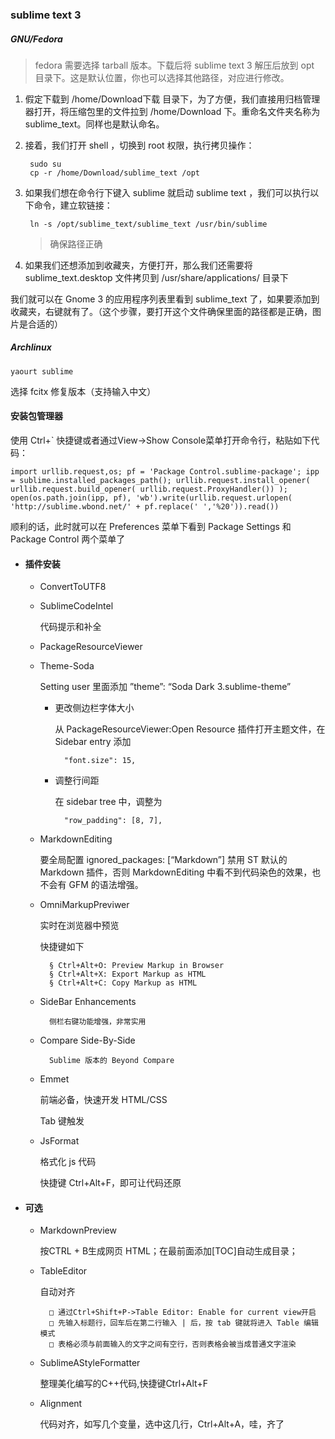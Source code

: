 ### sublime text 3

##### GNU/Fedora
> fedora 需要选择 tarball 版本。下载后将 sublime text 3 解压后放到 opt 目录下。这是默认位置，你也可以选择其他路径，对应进行修改。

1. 假定下载到 /home/Download下载 目录下，为了方便，我们直接用归档管理器打开，将压缩包里的文件拉到 /home/Download 下。重命名文件夹名称为 sublime_text。同样也是默认命名。

1. 接着，我们打开 shell ，切换到 root 权限，执行拷贝操作：

        sudo su
        cp -r /home/Download/sublime_text /opt

1. 如果我们想在命令行下键入 sublime 就启动 sublime text ，我们可以执行以下命令，建立软链接：

        ln -s /opt/sublime_text/sublime_text /usr/bin/sublime
    > 确保路径正确

1. 如果我们还想添加到收藏夹，方便打开，那么我们还需要将 sublime_text.desktop 文件拷贝到 /usr/share/applications/ 目录下

我们就可以在 Gnome 3 的应用程序列表里看到 sublime_text 了，如果要添加到收藏夹，右键就有了。（这个步骤，要打开这个文件确保里面的路径都是正确，图片是合适的）

##### Archlinux

    yaourt sublime

选择 fcitx 修复版本（支持输入中文）

#### 安装包管理器

使用 Ctrl+` 快捷键或者通过View->Show Console菜单打开命令行，粘贴如下代码：

    import urllib.request,os; pf = 'Package Control.sublime-package'; ipp = sublime.installed_packages_path(); urllib.request.install_opener( urllib.request.build_opener( urllib.request.ProxyHandler()) ); open(os.path.join(ipp, pf), 'wb').write(urllib.request.urlopen( 'http://sublime.wbond.net/' + pf.replace(' ','%20')).read())

顺利的话，此时就可以在 Preferences 菜单下看到 Package Settings 和 Package Control 两个菜单了

- ####  插件安装

    + ConvertToUTF8

    + SublimeCodeIntel

        代码提示和补全

    + PackageResourceViewer

    + Theme-Soda

        Setting user 里面添加 ”theme”: “Soda Dark 3.sublime-theme”

        * 更改侧边栏字体大小

            从 PackageResourceViewer:Open Resource 插件打开主题文件，在 Sidebar entry 添加

                "font.size": 15,

        * 调整行间距

            在 sidebar tree 中，调整为

                "row_padding": [8, 7],

    + MarkdownEditing

        要全局配置 ignored_packages: [“Markdown”] 禁用 ST 默认的 Markdown 插件，否则 MarkdownEditing 中看不到代码染色的效果，也不会有 GFM 的语法增强。

    + OmniMarkupPreviwer

        实时在浏览器中预览

        快捷键如下

            § Ctrl+Alt+O: Preview Markup in Browser
            § Ctrl+Alt+X: Export Markup as HTML
            § Ctrl+Alt+C: Copy Markup as HTML

    + SideBar Enhancements

            侧栏右键功能增强，非常实用

    + Compare Side-By-Side

            Sublime 版本的 Beyond Compare

    + Emmet

        前端必备，快速开发 HTML/CSS

        Tab 键触发

    + JsFormat

        格式化 js 代码

        快捷键 Ctrl+Alt+F，即可让代码还原


- #### 可选

    + MarkdownPreview

        按CTRL + B生成网页 HTML；在最前面添加[TOC]自动生成目录；

    + TableEditor

        自动对齐

            □ 通过Ctrl+Shift+P->Table Editor: Enable for current view开启
            □ 先输入标题行，回车后在第二行输入 | 后，按 tab 键就将进入 Table 编辑模式
            □ 表格必须与前面输入的文字之间有空行，否则表格会被当成普通文字渲染

    + SublimeAStyleFormatter

        整理美化编写的C++代码,快捷键Ctrl+Alt+F

    + Alignment

        代码对齐，如写几个变量，选中这几行，Ctrl+Alt+A，哇，齐了
